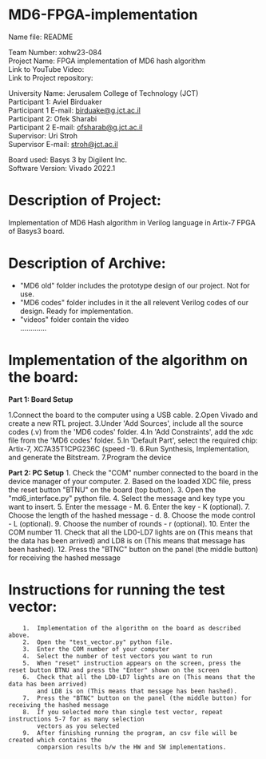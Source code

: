 # MD6-FPGA-implementation
Name file: README


Team Number:				xohw23-084  
Project Name:				FPGA implementation of MD6 hash algorithm  
Link to YouTube Video:   
Link to Project repository:  
  
University Name:			  Jerusalem College of Technology (JCT)  
Participant 1:				  Aviel Birduaker  
Participant 1 E-mail:			birduake@g.jct.ac.il  
Participant 2:				  Ofek Sharabi  
Participant 2 E-mail:			ofsharab@g.jct.ac.il  
Supervisor:				      Uri Stroh  
Supervisor E-mail:			stroh@jct.ac.il  
  
Board used:			        Basys 3 by Digilent Inc.  
Software Version:			Vivado 2022.1  

# Description of Project:  
Implementation of MD6 Hash algorithm in Verilog language in Artix-7 FPGA of Basys3 board.  


# Description of Archive:
* "MD6 old" folder includes the prototype design of our project. Not for use.  
* "MD6 codes" folder includes in it the all relevent Verilog codes of our design. Ready for implementation.   
* "videos" folder contain the video  
.............  

# Implementation of the algorithm on the board:
**Part 1: Board Setup**	
		
1.Connect the board to the computer using a USB cable.
2.Open Vivado and create a new RTL project.
3.Under 'Add Sources', include all the source codes (.v) from the 'MD6 codes' folder.
4.In 'Add Constraints', add the xdc file from the 'MD6 codes' folder.
5.In 'Default Part', select the required chip: Artix-7, XC7A35T1CPG236C (speed -1).
6.Run Synthesis, Implementation, and generate the Bitstream.
7.Program the device

**Part 2: PC Setup**
		1.  Check the "COM" number connected to the board in the device manager of your computer.
		2.  Based on the loaded XDC file, press the reset button "BTNU" on the board (top button).
		3.  Open the "md6_interface.py" python file.
		4.  Select the message and key type you want to insert.
		5.  Enter the message - M.
		6.  Enter the key - K (optional). 
		7.  Choose the length of the hashed message - d.
		8.  Choose the mode control - L (optional).
		9.  Choose the number of rounds - r (optional).
		10. Enter the COM number
		11. Check that all the LD0-LD7 lights are on (This means that the data has been arrived) 
		    and LD8 is on (This means that message has been hashed).
		12. Press the "BTNC" button on the panel (the middle button) for receiving the hashed message


# Instructions for running the test vector:

		1.  Implementation of the algorithm on the board as described above.
		2.  Open the "test_vector.py" python file.
		3.  Enter the COM number of your computer
		4.  Select the number of test vectors you want to run
		5.  When "reset" instruction appears on the screen, press the reset button BTNU and press the "Enter" shown on the screen
		6.  Check that all the LD0-LD7 lights are on (This means that the data has been arrived) 
		    and LD8 is on (This means that message has been hashed).
		7.  Press the "BTNC" button on the panel (the middle button) for receiving the hashed message
		8.  If you selected more than single test vector, repeat instructions 5-7 for as many selection
		    vectors as you selected
		9.  After finishing running the program, an csv file will be created which contains the
	 	    comparsion results b/w the HW and SW implementations. 
